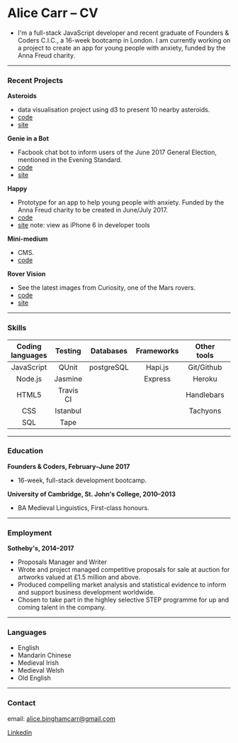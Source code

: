 # Alice Carr – CV

- I'm a full-stack JavaScript developer and recent graduate of Founders & Coders C.I.C., a 16-week bootcamp in London. I am currently working on a project to create an app for young people with anxiety, funded by the Anna Freud charity.

<hr/>

### Recent Projects

**Asteroids**
  - data visualisation project using d3 to present 10 nearby asteroids.
  - [code](https://github.com/ConchobarMacNessa/Asteroid-Watch)
  - [site](http://asteroid-data.surge.sh/)
  
**Genie in a Bot**
  - Facbook chat bot to inform users of the June 2017 General Election, mentioned in the Evening Standard.
  - [code](https://github.com/FAC10/Genie-in-a-Bot)
  - [site](https://www.facebook.com/politicalgenie/)
  
**Happy**
  - Prototype for an app to help young people with anxiety. Funded by the Anna Freud charity to be created in June/July 2017.
  - [code](https://github.com/FAC10/happy)
  - [site](https://fac10.github.io/happy/) note: view as iPhone 6 in developer tools

**Mini-medium**
  - CMS.
  - [code](https://github.com/bo-bok/mmedium)

**Rover Vision**
  - See the latest images from Curiosity, one of the Mars rovers. 
  - [code](https://github.com/ConchobarMacNessa/Rover-Images)
  - [site](https://rover-vision.herokuapp.com/)
  
<hr/>

### Skills

| Coding languages |   Testing     |   Databases  |  Frameworks  | Other tools  | Learning     |
|:----------------:|:-------------:|:------------:|:------------:|:------------:|:------------:|
|     JavaScript        |     QUnit     |  postgreSQL  |    Hapi.js   |  Git/Github  |  d3.js       |
|     Node.js         |    Jasmine    |              |    Express   |    Heroku    |    React     |
|  HTML5      |  Travis CI    |              |              |  Handlebars  |  Redux       |
|    CSS       |  Istanbul     |              |              |   Tachyons   |           C  |  
|     SQL          |     Tape      |              |              |              | Processing   |  

<hr/>

### Education

**Founders & Coders, February–June 2017**
  - 16-week, full-stack development bootcamp.
  
**University of Cambridge, St. John's College, 2010–2013**
  - BA Medieval Linguistics, First-class honours.

<hr/>

### Employment

**Sotheby's, 2014–2017**
 - Proposals Manager and Writer
 - Wrote and project managed competitive proposals for sale at auction for artworks valued at £1.5 million and above. 
 - Produced compelling market analysis and statistical evidence to inform and support business development worldwide.
 - Chosen to take part in the highley selective STEP programme for up and coming talent in the company. 

<hr/>

### Languages

- English
- Mandarin Chinese
- Medieval Irish
- Medieval Welsh
- Old English

<hr/>

### Contact

email: alice.binghamcarr@gmail.com

[Linkedin](https://www.linkedin.com/in/alice-eleanor-carr-207b1a77/)

